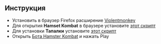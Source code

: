 ## Инструкция
- Установить в браузер Firefox расширение [Violentmonkey](https://addons.mozilla.org/ru/firefox/addon/violentmonkey/)
- Для открытия **Hamset Kombat** в браузере установите [этот скрипт](https://github.com/)
- Для установки **Тапалки** установите [этот скрипт](https://github.com/)
- Открыть [Бота Hamster Kombat](https://web.telegram.org/k/#@hamster_kombat_bot) и нажать Play




